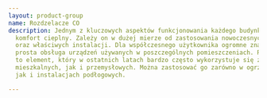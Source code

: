 ```yaml
---
layout: product-group
name: Rozdzelacze CO
description: Jednym z kluczowych aspektów funkcjonowania każdego budynku jest właściwy
  komfort cieplny. Zależy on w dużej mierze od zastosowania nowoczesnych technologii
  oraz właściwych instalacji. Dla współczesnego użytkownika ogromne znacznie ma również
  prosta obsługa urządzeń używanych w poszczególnych pomieszczeniach. Rozdzielacz
  to element, który w ostatnich latach bardzo często wykorzystuje się zarówno w budynkach
  mieszkalnych, jak i przemysłowych. Można zastosować go zarówno w ogrzewaniu grzejnikowym,
  jak i instalacjach podłogowych.

---
```

